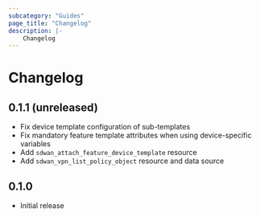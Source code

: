 ```yaml
---
subcategory: "Guides"
page_title: "Changelog"
description: |-
    Changelog
---
```


# Changelog

## 0.1.1 (unreleased)

- Fix device template configuration of sub-templates
- Fix mandatory feature template attributes when using device-specific variables
- Add `sdwan_attach_feature_device_template` resource
- Add `sdwan_vpn_list_policy_object` resource and data source

## 0.1.0

- Initial release

